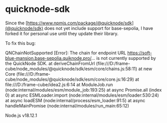 # quicknode-sdk
 Since the [https://www.npmjs.com/package/@quicknode/sdk](@quicknode/sdk) does not yet include support for base-sepolia, I have forked it for personal use until they update their library.

To fix this bug:

 QNChainNotSupported [Error]: The chain for endpoint URL https://soft-blue-mansion.base-sepolia.quiknode.pro/... is not currently supported by the QuickNode SDK.
    at deriveChainFromUrl (file:///D:/frame-cube/node_modules/@quicknode/sdk/esm/core/chains.js:58:11)
    at new Core (file:///D:/frame-cube/node_modules/@quicknode/sdk/esm/core/core.js:16:29)
    at file:///D:/frame-cube/idea2.js:6:14
    at ModuleJob.run (node:internal/modules/esm/module_job:193:25)
    at async Promise.all (index 0)
    at async ESMLoader.import (node:internal/modules/esm/loader:530:24)
    at async loadESM (node:internal/process/esm_loader:91:5)
    at async handleMainPromise (node:internal/modules/run_main:65:12)

Node.js v18.12.1
